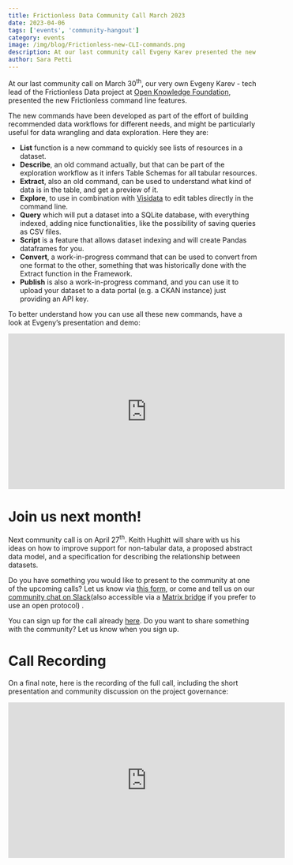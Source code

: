 ```yaml
---
title: Frictionless Data Community Call March 2023
date: 2023-04-06
tags: ['events', 'community-hangout']
category: events
image: /img/blog/Frictionless-new-CLI-commands.png
description: At our last community call Evgeny Karev presented the new Frictionless CLI commands and we talked with the community about project governance...
author: Sara Petti
---
```

At our last community call on March 30<sup>th</sup>, our very own Evgeny Karev - tech lead of the Frictionless Data project at [Open Knowledge Foundation](http://okfn.org/), presented the new Frictionless command line features. 

The new commands have been developed as part of the effort of building recommended data workflows for different needs, and might be particularly useful for data wrangling and data exploration. Here they are:

* **List** function is a new command to quickly see lists of resources in a dataset.
* **Describe**, an old command actually, but that can be part of the exploration workflow as it infers Table Schemas for all tabular resources.
* **Extract**, also an old command, can be used to understand what kind of data is in the table, and get a preview of it.
* **Explore**, to use in combination with [Visidata](https://www.visidata.org/) to edit tables directly in the command line.
* **Query** which will put a dataset into a SQLite database, with everything indexed, adding nice functionalities, like the possibility of saving queries as CSV files.
* **Script** is a feature that allows dataset indexing and will create Pandas dataframes for you.
* **Convert**, a work-in-progress command that can be used to convert from one format to the other, something that was historically done with the Extract function in the Framework.
* **Publish** is also a work-in-progress command, and you can use it to upload your dataset to a data portal (e.g. a CKAN instance) just providing an API key.

To better understand how you can use all these new commands, have a look at Evgeny’s presentation and demo:

<iframe width="560" height="315" src="https://www.youtube.com/embed/yNYAGMcAGl4" title="YouTube video player" frameborder="0" allow="accelerometer; autoplay; clipboard-write; encrypted-media; gyroscope; picture-in-picture; web-share" allowfullscreen></iframe>

# Join us next month!
Next community call is on April 27<sup>th</sup>. Keith Hughitt will share with us his ideas on how to improve support for non-tabular data, a proposed abstract data model, and a specification for describing the relationship between datasets.

Do you have something you would like to present to the community at one of the upcoming calls? Let us know via [this form](https://forms.gle/AWpbxyiGESNSUFK2A), or come and tell us on our [community chat on Slack](https://join.slack.com/t/frictionlessdata/shared_invite/zt-17kpbffnm-tRfDW_wJgOw8tJVLvZTrBg)(also accessible via a [Matrix bridge](https://matrix.to/#/#frictionlessdata:matrix.okfn.org) if you prefer to use an open protocol) .

You can sign up for the call already [here](https://docs.google.com/forms/d/e/1FAIpQLSeuNCopxXauMkrWvF6VHqOyHMcy54SfNDOseVXfWRQZWkvqjQ/viewform?usp=sf_link). Do you want to share something with the community? Let us know when you sign up. 

# Call Recording
On a final note, here is the recording of the full call, including the short presentation and community discussion on the project governance:

<iframe width="560" height="315" src="https://www.youtube.com/embed/vgeXcDd5KEE" title="YouTube video player" frameborder="0" allow="accelerometer; autoplay; clipboard-write; encrypted-media; gyroscope; picture-in-picture; web-share" allowfullscreen></iframe>
